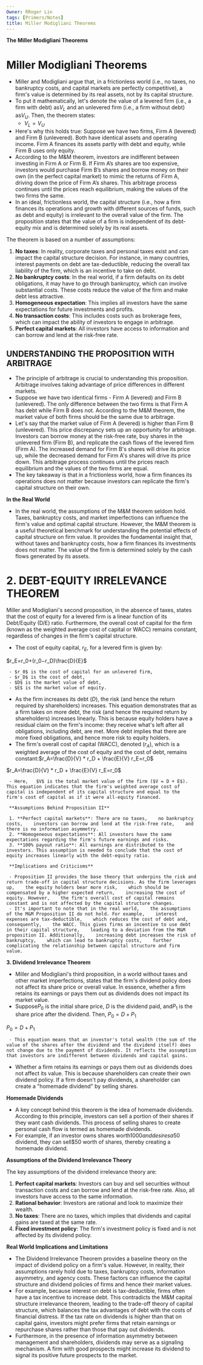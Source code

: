 ```yaml
---
Owner: RRoger Lin
tags: [Primers/Notes]
title: Miller Modigliani Theorems
---
```


**The Miller Modigliani Theorems**

# Miller Modigliani Theorems

- Miller and Modigliani argue that,  in a frictionless world (i.e.,  no taxes,  no bankruptcy costs,  and capital markets are perfectly competitive),  a firm's value is determined by its real assets,  not by its capital structure.
- To put it mathematically,  let's denote the value of a levered firm (i.e.,  a firm with debt) as$V_L$﻿ and an unlevered firm (i.e.,  a firm without debt) as$V_U$﻿. Then,  the theorem states:
	 - $V_L=V_U$﻿
- Here's why this holds true: Suppose we have two firms,  Firm A (levered) and Firm B (unlevered). Both have identical assets and operating income. Firm A finances its assets partly with debt and equity,  while Firm B uses only equity.
- According to the M&M theorem,  investors are indifferent between investing in Firm A or Firm B. If Firm A’s shares are too expensive,  investors would purchase Firm B’s shares and borrow money on their own (in the perfect capital market) to mimic the returns of Firm A,  driving down the price of Firm A’s shares. This arbitrage process continues until the prices reach equilibrium,  making the values of the two firms the same.
- In an ideal,  frictionless world,  the capital structure (i.e.,  how a firm finances its operations and growth with different sources of funds,  such as debt and equity) is irrelevant to the overall value of the firm. The proposition states that the value of a firm is independent of its debt-equity mix and is determined solely by its real assets.

The theorem is based on a number of assumptions:

1. **No taxes**: In reality,  corporate taxes and personal taxes exist and can impact the capital structure decision. For instance,  in many countries,  interest payments on debt are tax-deductible,  reducing the overall tax liability of the firm,  which is an incentive to take on debt.
1. **No bankruptcy costs**: In the real world,  if a firm defaults on its debt obligations,  it may have to go through bankruptcy,  which can involve substantial costs. These costs reduce the value of the firm and make debt less attractive.
1. **Homogeneous expectation**: This implies all investors have the same expectations for future investments and profits.
1. **No transaction costs**: This includes costs such as brokerage fees,  which can impact the ability of investors to engage in arbitrage.
1. **Perfect capital markets**: All investors have access to information and can borrow and lend at the risk-free rate.

## **UNDERSTANDING THE PROPOSITION WITH ARBITRAGE**

- The principle of arbitrage is crucial to understanding this proposition. Arbitrage involves taking advantage of price differences in different markets.
- Suppose we have two identical firms - Firm A (levered) and Firm B (unlevered). The only difference between the two firms is that Firm A has debt while Firm B does not. According to the M&M theorem,  the market value of both firms should be the same due to arbitrage.
- Let's say that the market value of Firm A (levered) is higher than Firm B (unlevered). This price discrepancy sets up an opportunity for arbitrage. Investors can borrow money at the risk-free rate,  buy shares in the unlevered firm (Firm B),  and replicate the cash flows of the levered firm (Firm A). The increased demand for Firm B's shares will drive its price up,  while the decreased demand for Firm A's shares will drive its price down. This arbitrage process continues until the prices reach equilibrium and the values of the two firms are equal.
- The key takeaway is that in a frictionless world,  how a firm finances its operations does not matter because investors can replicate the firm's capital structure on their own.

**In the Real World**

- In the real world,  the assumptions of the M&M theorem seldom hold. Taxes,  bankruptcy costs,  and market imperfections can influence the firm's value and optimal capital structure. However,  the M&M theorem is a useful theoretical benchmark for understanding the potential effects of capital structure on firm value. It provides the fundamental insight that,  without taxes and bankruptcy costs,  how a firm finances its investments does not matter. The value of the firm is determined solely by the cash flows generated by its assets.

# **2. DEBT-EQUITY IRRELEVANCE THEOREM**

Miller and Modigliani's second proposition,  in the absence of taxes,  states that the cost of equity for a levered firm is a linear function of its Debt/Equity (D/E) ratio. Furthermore,  the overall cost of capital for the firm (known as the weighted average cost of capital or WACC) remains constant,  regardless of changes in the firm's capital structure.

- The cost of equity capital,  $r_E$,  for a levered firm is given by:

$r_E=r_0+(r_0−r_D)\frac{D}{E}$

	 - $r_0$﻿ is the cost of capital for an unlevered firm,   
	 - $r_D$﻿ is the cost of debt,   
	 - $D$﻿ is the market value of debt,   
	 - $E$﻿ is the market value of equity.
- As the firm increases its debt ($D$﻿),  the risk (and hence the return required by shareholders) increases. This equation demonstrates that as a firm takes on more debt,  the risk (and hence the required return by shareholders) increases linearly. This is because equity holders have a residual claim on the firm's income: they receive what's left after all obligations,  including debt,  are met. More debt implies that there are more fixed obligations,  and hence more risk to equity holders.
- The firm's overall cost of capital (WACC),  denoted ($r_A$﻿),  which is a weighted average of the cost of equity and the cost of debt,  remains constant:$r_A=\frac{D}{V} * r_D + \frac{E}{V} r_E=r_0$﻿

$r_A=\frac{D}{V} * r_D + \frac{E}{V} r_E=r_0$

	 - Here,   $V$﻿ is the total market value of the firm ($V = D + E$﻿). This equation indicates that the firm's weighted average cost of capital is independent of its capital structure and equal to the firm's cost of capital as if it were all-equity financed.
	 
	 **Assumptions Behind Proposition II**
	 
	 1. **Perfect capital markets**: There are no taxes,    no bankruptcy costs,    investors can borrow and lend at the risk-free rate,    and there is no information asymmetry.
	 2. **Homogeneous expectations**: All investors have the same expectations regarding the firm's future earnings and risks.
	 3. **100% payout ratio**: All earnings are distributed to the investors. This assumption is needed to conclude that the cost of equity increases linearly with the debt-equity ratio.
	 
	 **Implications and Criticisms**
	 
	 - Proposition II provides the base theory that underpins the risk and return trade-off in capital structure decisions. As the firm leverages up,    the equity holders bear more risk,    which should be compensated by a higher expected return,    increasing the cost of equity. However,    the firm's overall cost of capital remains constant and is not affected by the capital structure changes.
	 - It's important to note that in the real world,    the assumptions of the M&M Proposition II do not hold. For example,    interest expenses are tax-deductible,    which reduces the cost of debt and,    consequently,    the WACC. This gives firms an incentive to use debt in their capital structure,    leading to a deviation from the M&M proposition II. Additionally,    increasing debt increases the risk of bankruptcy,    which can lead to bankruptcy costs,    further complicating the relationship between capital structure and firm value.

**3. Dividend Irrelevance Theorem**

- Miller and Modigliani's third proposition,  in a world without taxes and other market imperfections,  states that the firm's dividend policy does not affect its share price or overall value. In essence,  whether a firm retains its earnings or pays them out as dividends does not impact its market value.
- Suppose$P_0$﻿ is the initial share price,  $D$﻿ is the dividend paid,  and$P_1$﻿ is the share price after the dividend. Then,  $P_0=D+P_1$﻿

$P_0=D+P_1$

	 - This equation means that an investor's total wealth (the sum of the value of the shares after the dividend and the dividend itself) does not change due to the payment of dividends. It reflects the assumption that investors are indifferent between dividends and capital gains.
- Whether a firm retains its earnings or pays them out as dividends does not affect its value. This is because shareholders can create their own dividend policy. If a firm doesn't pay dividends,  a shareholder can create a "homemade dividend" by selling shares.

**Homemade Dividends**

- A key concept behind this theorem is the idea of homemade dividends. According to this principle,  investors can sell a portion of their shares if they want cash dividends. This process of selling shares to create personal cash flow is termed as homemade dividends.
- For example,  if an investor owns shares worth$1000 and desires a$50 dividend,  they can sell$50 worth of shares,  thereby creating a homemade dividend.

**Assumptions of the Dividend Irrelevance Theory**

The key assumptions of the dividend irrelevance theory are:

1. **Perfect capital markets**: Investors can buy and sell securities without transaction costs and can borrow and lend at the risk-free rate. Also,  all investors have access to the same information.
1. **Rational behavior**: Investors are rational and look to maximize their wealth.
1. **No taxes**: There are no taxes,  which implies that dividends and capital gains are taxed at the same rate.
1. **Fixed investment policy**: The firm's investment policy is fixed and is not affected by its dividend policy.

**Real World Implications and Limitations**

- The Dividend Irrelevance Theorem provides a baseline theory on the impact of dividend policy on a firm's value. However,  in reality,  their assumptions rarely hold due to taxes,  bankruptcy costs,  information asymmetry,  and agency costs. These factors can influence the capital structure and dividend policies of firms and hence their market values.
- For example,  because interest on debt is tax-deductible,  firms often have a tax incentive to increase debt. This contradicts the M&M capital structure irrelevance theorem,  leading to the trade-off theory of capital structure,  which balances the tax advantages of debt with the costs of financial distress. If the tax rate on dividends is higher than that on capital gains,  investors might prefer firms that retain earnings or repurchase shares rather than those that pay out dividends.
- Furthermore,  in the presence of information asymmetry between management and shareholders,  dividends may serve as a signaling mechanism. A firm with good prospects might increase its dividend to signal its positive future prospects to the market.